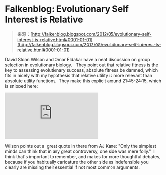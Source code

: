 <!--yml
category: 未分类
date: 2024-05-12 20:28:40
-->

# Falkenblog: Evolutionary Self Interest is Relative

> 来源：[http://falkenblog.blogspot.com/2012/05/evolutionary-self-interest-is-relative.html#0001-01-01](http://falkenblog.blogspot.com/2012/05/evolutionary-self-interest-is-relative.html#0001-01-01)

David Sloan Wilson and Omar Eldakar have a neat discussion on group selection in evolutionary biology.   They point out that relative fitness is the key to assessing evolutionary success, absolute fitness be damned, which fits in nicely with my hypothesis that relative utility is more relevant than absolute utility functions.  They make this explicit around 21:45-24:15, which is snipped here:

<param name="movie" value="http://www.youtube.com/v/3Y8jOkjGm64&amp;hl=en_US&amp;start=1305&amp;end=1535"> <param name="allowscriptaccess" value="always"> <embed src="http://www.youtube.com/v/3Y8jOkjGm64&amp;hl=en_US&amp;start=1305&amp;end=1535" type="application/x-shockwave-flash" allowscriptaccess="always">

Wilson points out a  great quote in there from AJ Kane: "Only the simplest minds can think that in any great controversy, one side was mere folly."  I think that's important to remember, and makes for more thoughtful debates, because if you habitually caricature the other side as indefensible you clearly are missing their essential if not most common arguments.